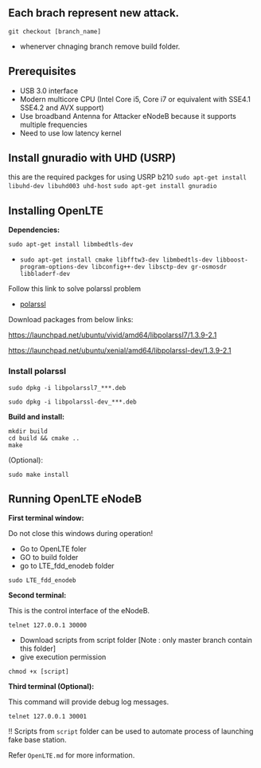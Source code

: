 ## Each brach represent new attack.
`git checkout [branch_name]`

- whenerver chnaging branch remove build folder.


## Prerequisites

- USB 3.0 interface
- Modern multicore CPU (Intel Core i5, Core i7 or equivalent with SSE4.1 SSE4.2 and AVX support)
- Use broadband Antenna for Attacker eNodeB because it supports multiple frequencies 
- Need to use low latency kernel

## Install gnuradio with UHD (USRP)
this are the required packges for using USRP b210
`sudo apt-get install libuhd-dev libuhd003 uhd-host`
`sudo apt-get install gnuradio`


## Installing OpenLTE

**Dependencies:**

`sudo apt-get install libmbedtls-dev`

- `sudo apt-get install cmake libfftw3-dev libmbedtls-dev libboost-program-options-dev libconfig++-dev libsctp-dev gr-osmosdr libbladerf-dev`

Follow this link to solve polarssl problem
- [polarssl](https://blog.csdn.net/flyearth/article/details/77234177) 

Download packages from below links:

https://launchpad.net/ubuntu/vivid/amd64/libpolarssl7/1.3.9-2.1

https://launchpad.net/ubuntu/xenial/amd64/libpolarssl-dev/1.3.9-2.1

### Install polarssl

`sudo dpkg -i libpolarssl7_***.deb`

`sudo dpkg -i libpolarssl-dev_***.deb`

**Build and install:**

```
mkdir build
cd build && cmake ..
make
```

(Optional):

`sudo make install`

## Running OpenLTE eNodeB

**First terminal window:**

Do not close this windows during operation!

- Go to OpenLTE foler
- GO to build folder
- go to LTE_fdd_enodeb folder

`sudo LTE_fdd_enodeb`

**Second terminal:**

This is the control interface of the eNodeB.

`telnet 127.0.0.1 30000`

- Download scripts from script folder [Note : only master branch contain this folder]
- give execution permission

`chmod +x [script]` 

**Third terminal (Optional):**

This command will provide debug log messages.

`telnet 127.0.0.1 30001`

!! Scripts from ``script`` folder can be used to automate process of launching fake base station.




Refer ``OpenLTE.md`` for more information.